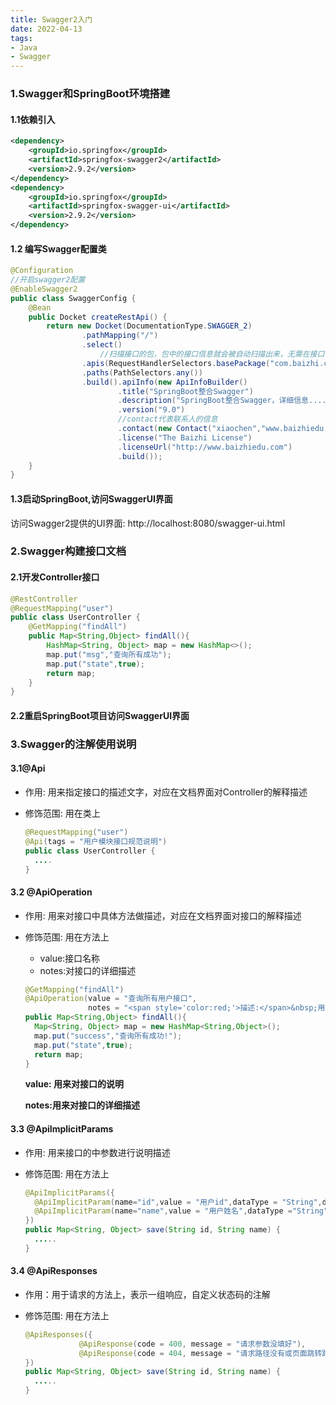 ```yaml
---
title: Swagger2入门
date: 2022-04-13
tags: 
- Java
- Swagger
---
```


### 1.Swagger和SpringBoot环境搭建

#### 1.1依赖引入

```xml
<dependency>
    <groupId>io.springfox</groupId>
    <artifactId>springfox-swagger2</artifactId>
    <version>2.9.2</version>
</dependency>
<dependency>
    <groupId>io.springfox</groupId>
    <artifactId>springfox-swagger-ui</artifactId>
    <version>2.9.2</version>
</dependency>
```

#### 1.2 编写Swagger配置类

```java
@Configuration
//开启swagger2配置
@EnableSwagger2
public class SwaggerConfig {
    @Bean
    public Docket createRestApi() {
        return new Docket(DocumentationType.SWAGGER_2)
                .pathMapping("/")
                .select()
          			//扫描接口的包，包中的接口信息就会被自动扫描出来，无需在接口中配置，这是最简单的
                .apis(RequestHandlerSelectors.basePackage("com.baizhi.controller"))
                .paths(PathSelectors.any())
                .build().apiInfo(new ApiInfoBuilder()
                        .title("SpringBoot整合Swagger")
                        .description("SpringBoot整合Swagger，详细信息......")
                        .version("9.0")
                        //contact代表联系人的信息	
                        .contact(new Contact("xiaochen","www.baizhiedu.xin","xiaochen@163.com"))
                        .license("The Baizhi License")
                        .licenseUrl("http://www.baizhiedu.com")
                        .build());
    }
}
```

#### 1.3启动SpringBoot,访问SwaggerUI界面

访问Swagger2提供的UI界面: http://localhost:8080/swagger-ui.html

### 2.Swagger构建接口文档

#### 2.1开发Controller接口

```java
@RestController
@RequestMapping("user")
public class UserController {
    @GetMapping("findAll")
    public Map<String,Object> findAll(){
        HashMap<String, Object> map = new HashMap<>();
        map.put("msg","查询所有成功");
        map.put("state",true);
        return map;
    }   
}
```

#### 2.2重启SpringBoot项目访问SwaggerUI界面

### 3.Swagger的注解使用说明

#### 3.1@Api

- 作用: 用来指定接口的描述文字，对应在文档界面对Controller的解释描述

- 修饰范围: 用在类上

  ```java
  @RequestMapping("user")
  @Api(tags = "用户模块接口规范说明")
  public class UserController {
  	....
  }
  ```

#### 3.2 @ApiOperation

- 作用: 用来对接口中具体方法做描述，对应在文档界面对接口的解释描述

- 修饰范围: 用在方法上

  * value:接口名称
  * notes:对接口的详细描述

  ```java
  @GetMapping("findAll")
  @ApiOperation(value = "查询所有用户接口",
                notes = "<span style='color:red;'>描述:</span>&nbsp;用来查询所有用户信息的接口")
  public Map<String,Object> findAll(){
    Map<String, Object> map = new HashMap<String,Object>();
    map.put("success","查询所有成功!");
    map.put("state",true);
    return map;
  }
  ```

  **value: 用来对接口的说明**

  **notes:用来对接口的详细描述**

#### 3.3 @ApiImplicitParams

- 作用: 用来接口的中参数进行说明描述

- 修饰范围: 用在方法上

  ```java
  @ApiImplicitParams({
    @ApiImplicitParam(name="id",value = "用户id",dataType = "String",defaultValue = "21"),
    @ApiImplicitParam(name="name",value = "用户姓名",dataType ="String",defaultValue = "张三")
  })
  public Map<String, Object> save(String id, String name) {
    .....
  }
  ```

#### 3.4 @ApiResponses

- 作用：用于请求的方法上，表示一组响应，自定义状态码的注解

- 修饰范围: 用在方法上

  ```java
  @ApiResponses({
              @ApiResponse(code = 400, message = "请求参数没填好"),
              @ApiResponse(code = 404, message = "请求路径没有或页面跳转路径不对")
  })
  public Map<String, Object> save(String id, String name) {
    .....
  }
  ```

  

